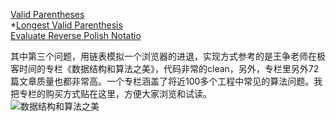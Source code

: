 [Valid Parentheses](https://leetcode.com/problems/valid-parentheses/)  
\*[Longest Valid Parenthesis](https://leetcode.com/problems/longest-valid-parentheses/)  
[Evaluate Reverse Polish Notatio](https://leetcode.com/problems/evaluate-reverse-polish-notation/)  
  
其中第三个问题，用链表模拟一个浏览器的进退，实现方式参考的是王争老师在极客时间的专栏《数据结构和算法之美》，代码非常的clean，另外，专栏里另外72篇文章质量也都非常高。一个专栏涵盖了将近100多个工程中常见的算法问题。我把专栏的购买方式贴在这里，方便大家浏览和试读。  
![数据结构和算法之美](https://github.com/WangYoudian/Algorithms/blob/master/LeetCode/Day4/%E6%95%B0%E6%8D%AE%E7%BB%93%E6%9E%84%E5%92%8C%E7%AE%97%E6%B3%95%E4%B9%8B%E7%BE%8E.jpg=200X100 "购买后可以找我返现12元哦，有没有童鞋看到这个，hhh。需提供极客时间付款截图")
